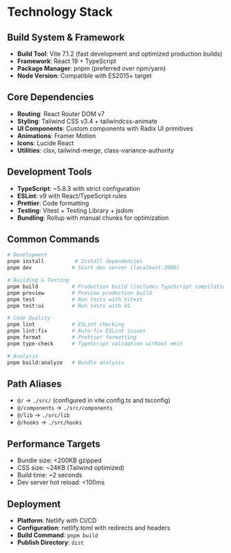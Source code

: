 # Technology Stack

## Build System & Framework

- **Build Tool**: Vite 7.1.2 (fast development and optimized production builds)
- **Framework**: React 19 + TypeScript
- **Package Manager**: pnpm (preferred over npm/yarn)
- **Node Version**: Compatible with ES2015+ target

## Core Dependencies

- **Routing**: React Router DOM v7
- **Styling**: Tailwind CSS v3.4 + tailwindcss-animate
- **UI Components**: Custom components with Radix UI primitives
- **Animations**: Framer Motion
- **Icons**: Lucide React
- **Utilities**: clsx, tailwind-merge, class-variance-authority

## Development Tools

- **TypeScript**: ~5.8.3 with strict configuration
- **ESLint**: v9 with React/TypeScript rules
- **Prettier**: Code formatting
- **Testing**: Vitest + Testing Library + jsdom
- **Bundling**: Rollup with manual chunks for optimization

## Common Commands

```bash
# Development
pnpm install          # Install dependencies
pnpm dev             # Start dev server (localhost:3000)

# Building & Testing
pnpm build           # Production build (includes TypeScript compilation)
pnpm preview         # Preview production build
pnpm test            # Run tests with Vitest
pnpm test:ui         # Run tests with UI

# Code Quality
pnpm lint            # ESLint checking
pnpm lint:fix        # Auto-fix ESLint issues
pnpm format          # Prettier formatting
pnpm type-check      # TypeScript validation without emit

# Analysis
pnpm build:analyze   # Bundle analysis
```

## Path Aliases

- `@/` → `./src/` (configured in vite.config.ts and tsconfig)
- `@/components` → `./src/components`
- `@/lib` → `./src/lib`
- `@/hooks` → `./src/hooks`

## Performance Targets

- Bundle size: <200KB gzipped
- CSS size: ~24KB (Tailwind optimized)
- Build time: ~2 seconds
- Dev server hot reload: <100ms

## Deployment

- **Platform**: Netlify with CI/CD
- **Configuration**: netlify.toml with redirects and headers
- **Build Command**: `pnpm build`
- **Publish Directory**: `dist`
